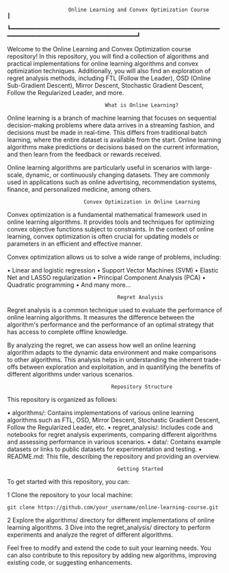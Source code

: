                         Online Learning and Convex Optimization Course                        ┃
┗━━━━━━━━━━━━━━━━━━━━━━━━━━━━━━━━━━━━━━━━━━━━━━━━━━━━━━━━━━━━━━━━━━━━━━━━━━━━━━━━━━━━━━━━━━━━━━┛

Welcome to the Online Learning and Convex Optimization course repository! In this repository,
you will find a collection of algorithms and practical implementations for online learning
algorithms and convex optimization techniques. Additionally, you will also find an exploration
of regret analysis methods, including FTL (Follow the Leader), OSD (Online Sub-Gradient
Descent), Mirror Descent, Stochastic Gradient Descent, Follow the Regularized Leader, and more.


                                    What is Online Learning?

Online learning is a branch of machine learning that focuses on sequential decision-making
problems where data arrives in a streaming fashion, and decisions must be made in real-time.
This differs from traditional batch learning, where the entire dataset is available from the
start. Online learning algorithms make predictions or decisions based on the current
information, and then learn from the feedback or rewards received.

Online learning algorithms are particularly useful in scenarios with large-scale, dynamic, or
continuously changing datasets. They are commonly used in applications such as online
advertising, recommendation systems, finance, and personalized medicine, among others.


                             Convex Optimization in Online Learning

Convex optimization is a fundamental mathematical framework used in online learning algorithms.
It provides tools and techniques for optimizing convex objective functions subject to
constraints. In the context of online learning, convex optimization is often crucial for
updating models or parameters in an efficient and effective manner.

Convex optimization allows us to solve a wide range of problems, including:

 • Linear and logistic regression
 • Support Vector Machines (SVM)
 • Elastic Net and LASSO regularization
 • Principal Component Analysis (PCA)
 • Quadratic programming
 • And many more...


                                        Regret Analysis

Regret analysis is a common technique used to evaluate the performance of online learning
algorithms. It measures the difference between the algorithm's performance and the performance
of an optimal strategy that has access to complete offline knowledge.

By analyzing the regret, we can assess how well an online learning algorithm adapts to the
dynamic data environment and make comparisons to other algorithms. This analysis helps in
understanding the inherent trade-offs between exploration and exploitation, and in quantifying
the benefits of different algorithms under various scenarios.


                                      Repository Structure

This repository is organized as follows:

 • algorithms/: Contains implementations of various online learning algorithms such as FTL, OSD,
   Mirror Descent, Stochastic Gradient Descent, Follow the Regularized Leader, etc.
 • regret_analysis/: Includes code and notebooks for regret analysis experiments, comparing
   different algorithms and assessing performance in various scenarios.
 • data/: Contains example datasets or links to public datasets for experimentation and testing.
 • README.md: This file, describing the repository and providing an overview.


                                        Getting Started

To get started with this repository, you can:

 1 Clone the repository to your local machine:

    git clone https://github.com/your_username/online-learning-course.git

 2 Explore the algorithms/ directory for different implementations of online learning
   algorithms.
 3 Dive into the regret_analysis/ directory to perform experiments and analyze the regret of
   different algorithms.

Feel free to modify and extend the code to suit your learning needs. You can also contribute to
this repository by adding new algorithms, improving existing code, or suggesting enhancements.
